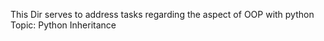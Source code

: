 This Dir serves to address tasks regarding the aspect of OOP with python
Topic: Python Inheritance

